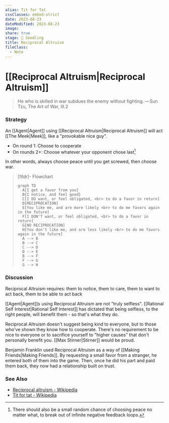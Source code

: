 ```yaml
---
alias: Tit for Tat
cssClasses: embed-strict
date: 2023-08-23
dateModified: 2023-08-23
image: 
share: true
stage: 🌱 Seedling
title: Reciprocal Altruism
fileClass:
  - Note
---
```


# [[Reciprocal Altruism|Reciprocal Altruism]]

> He who is skilled in war subdues the enemy without fighting.
> — Sun Tzu, The Art of War, III.2

### Strategy

An [[Agent|Agent]] using [[Reciprocal Altruism|Reciprocal Altruism]] will act [[The Meek|Meek]], like a "provokable nice guy". 
- On round 1: Choose to cooperate
- On rounds 2+: Choose whatever your opponent chose last[^1]

In other words, always choose peace until you get screwed, then choose war.

> [!tldr]- Flowchart
>
> ```mermaid
> graph TD
>   A[I get a favor from you]
>   B{I notice, and feel good}
>   C[I DO want, or feel obligated, <br> to do a favor in return]
>   D[RECIPROCATION]
>   E[You like me, and are more likely <br> to do me favors again in the future]
>   F[I DON'T want, or feel obligated, <br> to do a favor in return]
>   G[NO RECIPROCATION]
>   H[You don't like me, and are less likely <br> to do me favors again in the future]
>   A --> B
>   B --> C
>   C --> D
>   D --> E
>   B --> F
>   F --> G
>   G --> H
> ```

[^1]: There should also be a small random chance of choosing peace no matter what, to break out of infinite negative feedback loops. 

### Discussion

Reciprocal Altruism requires: them to notice, them to care, them to want to act back, them to be able to act back

[[Agent|Agent]]s using Reciprocal Altruism are not "truly selfless". [[Rational Self Interest|Rational Self Interest]] has dictated that being selfless, to the right people, will benefit them - so that's what they do.

Reciprocal Altruism doesn't suggest being kind to everyone, but to those who've shown they know how to cooperate. There's no requirement to be nice to everyone or to sacrifice yourself to "higher causes" that don't personally benefit you. [[Max Stirner|Stirner]] would be proud. 

Benjamin Franklin used Reciprocal Altruism as a way of [[Making Friends|Making Friends]]. By requesting a small favor from a stranger, he entered both of them into the game. Then, once he did his part and paid them back, they now had a relationship built on trust.

### See Also

- [Reciprocal altruism - Wikipedia](https://en.wikipedia.org/wiki/Reciprocal_altruism)
- [Tit for tat - Wikipedia](https://en.wikipedia.org/wiki/Tit_for_tat)
